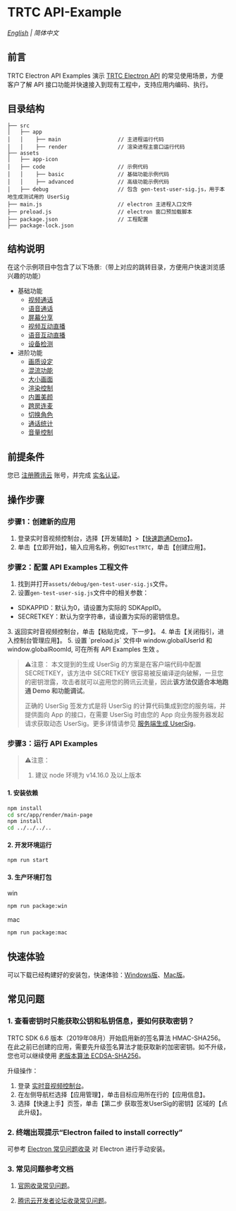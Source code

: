 # TRTC API-Example

_[English](README.en.md) | 简体中文_

## 前言
TRTC Electron API Examples 演示 [TRTC Electron API](https://web.sdk.qcloud.com/trtc/electron/doc/zh-cn/trtc_electron_sdk/index.html) 的常见使用场景，方便客户了解 API 接口功能并快速接入到现有工程中，支持应用内编码、执行。

## 目录结构
```
├── src
│   ├── app
│   │    ├── main                  // 主进程运行代码
│   │    ├── render                // 渲染进程主窗口运行代码
├── assets
│   ├── app-icon
│   ├── code                       // 示例代码
│   │    ├── basic                 // 基础功能示例代码
│   │    ├── advanced              // 高级功能示例代码
│   ├── debug                      // 包含 gen-test-user-sig.js，用于本地生成测试用的 UserSig
├── main.js                        // electron 主进程入口文件
├── preload.js                     // electron 窗口预加载脚本
├── package.json                   // 工程配置
├── package-lock.json
```

## 结构说明
在这个示例项目中包含了以下场景:（带上对应的跳转目录，方便用户快速浏览感兴趣的功能）

- 基础功能
  - [视频通话](./assets/code/basic/video-call/index.js)
  - [语音通话](./assets/code/basic/audio-call/index.js)
  - [屏幕分享](./assets/code/basic/screen-share/index.js)
  - [视频互动直播](./assets/code/basic/video-live/index.js)
  - [语音互动直播](./assets/code/basic/audio-call/index.js)
  - [设备检测](./assets/code/basic/device-test/index.js)
- 进阶功能
  - [画质设定](./assets/code/advanced/video-quality/index.js)
  - [混流功能](./assets/code/advanced/video-stream-mix/index.js)
  - [大小画面](./assets/code/advanced/big-small-stream/index.js)
  - [渲染控制](./assets/code/advanced/video-render-params/index.js)
  - [内置美颜](./assets/code/advanced/beauty-sdk-inner/index.js)
  - [跨房连麦](./assets/code/advanced/connect-other-room/index.js)
  - [切换角色](./assets/code/advanced/switch-role/index.js)
  - [通话统计](./assets/code/advanced/call-statistics/index.js)
  - [音量控制](./assets/code/advanced/volume-control/index.js)

## 前提条件
您已 [注册腾讯云](https://cloud.tencent.com/document/product/378/17985) 账号，并完成 [实名认证](https://cloud.tencent.com/document/product/378/3629)。

## 操作步骤
### 步骤1：创建新的应用
1. 登录实时音视频控制台，选择【开发辅助】>【[快速跑通Demo](https://console.cloud.tencent.com/trtc/quickstart)】。
2. 单击【立即开始】，输入应用名称，例如`TestTRTC`，单击【创建应用】。

### 步骤2：配置 API Examples 工程文件
1. 找到并打开`assets/debug/gen-test-user-sig.js`文件。
2. 设置`gen-test-user-sig.js`文件中的相关参数：
  <ul><li>SDKAPPID：默认为0，请设置为实际的 SDKAppID。</li>
  <li>SECRETKEY：默认为空字符串，请设置为实际的密钥信息。</li></ul>
3. 返回实时音视频控制台，单击【粘贴完成，下一步】。
4. 单击【关闭指引，进入控制台管理应用】。
5. 设置 `preload.js` 文件中 window.globalUserId 和 window.globalRoomId, 可在所有 API Examples 生效 。

> ⚠️注意：
> 本文提到的生成 UserSig 的方案是在客户端代码中配置 SECRETKEY，该方法中 SECRETKEY 很容易被反编译逆向破解，一旦您的密钥泄露，攻击者就可以盗用您的腾讯云流量，因此**该方法仅适合本地跑通 Demo 和功能调试**。
>
> 正确的 UserSig 签发方式是将 UserSig 的计算代码集成到您的服务端，并提供面向 App 的接口，在需要 UserSig 时由您的 App 向业务服务器发起请求获取动态 UserSig。更多详情请参见 [服务端生成 UserSig](https://cloud.tencent.com/document/product/647/17275#Server)。

### 步骤3：运行 API Examples
> ⚠️注意：
> 1. 建议 node 环境为 v14.16.0 及以上版本

#### 1. 安装依赖
```bash
npm install
cd src/app/render/main-page
npm install
cd ../../../..
```

#### 2. 开发环境运行
```bash
npm run start
```

#### 3. 生产环境打包
win
```bash
npm run package:win
```

mac
```bash
npm run package:mac
```

## 快速体验

可以下载已经构建好的安装包，快速体验：[Windows版](https://web.sdk.qcloud.com/trtc/electron/download/api-example/TRTC-Electron-API-Examples-windows.zip)、[Mac版](https://web.sdk.qcloud.com/trtc/electron/download/api-example/TRTC-Electron-API-Examples-mac.zip)。

## 常见问题

### 1. 查看密钥时只能获取公钥和私钥信息，要如何获取密钥？
TRTC SDK 6.6 版本（2019年08月）开始启用新的签名算法 HMAC-SHA256。在此之前已创建的应用，需要先升级签名算法才能获取新的加密密钥。如不升级，您也可以继续使用 [老版本算法 ECDSA-SHA256](https://cloud.tencent.com/document/product/647/17275#.E8.80.81.E7.89.88.E6.9C.AC.E7.AE.97.E6.B3.95)。

升级操作：
1. 登录 [实时音视频控制台](https://console.cloud.tencent.com/trtc)。
2. 在左侧导航栏选择【应用管理】，单击目标应用所在行的【应用信息】。
3. 选择【快速上手】页签，单击【第二步 获取签发UserSig的密钥】区域的【点此升级】。

### 2. 终端出现提示“Electron failed to install correctly”
可参考 [Electron 常见问题收录](https://cloud.tencent.com/developer/article/1616668) 对 Electron 进行手动安装。

### 3. 常见问题参考文档
1. [官网收录常见问题](https://cloud.tencent.com/document/product/647/62562)。

2. [腾讯云开发者论坛收录常见问题](https://cloud.tencent.com/developer/article/1616668)。
